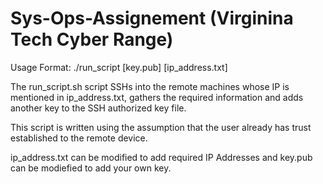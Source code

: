 # Sys-Ops-Assignement (Virginina Tech Cyber Range)

Usage Format: ./run_script [key.pub] [ip_address.txt]

The run_script.sh script  SSHs into the remote machines whose IP is mentioned in ip_address.txt, gathers the required information and adds another key to the SSH authorized key file.

This script is written using the assumption that the user already has trust established to the remote device.

ip_address.txt can be modified to add required IP Addresses and key.pub can be modiefied to add your own key.
